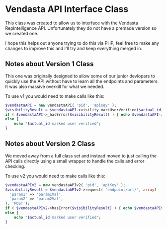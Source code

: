 Vendasta API Interface Class
=============

This class was created to allow us to interface with the Vendasta RepIntelligence API. Unfortunately they do not have a premade version so we created one.

I hope this helps out anyone trying to do this via PHP, feel free to make any changes to improve this and I'll try and keep everything merged in.

Notes about Version 1 Class
---
This one was originally designed to allow some of our junior devlopers to quickly use the API without have to learn all the endpoints and parameters. It was also massive overkill for what we needed.

To use v1 you would need to make calls like this:

```php
$vendastaAPI = new vendastaAPI( 'pid', 'apiKey' );
$visibilityResult = $vendastaAPI->visility_markUserVerified($actual_id);
if ( $vendastaAPI->_hasError($visibilityResult) ) { echo $vendastaAPI->_lookupError($visibilityResult); }
else { 
	echo "$actual_id marked user verified";
}
```

Notes about Version 2 Class
---
We moved away from a full class set and instead moved to just calling the API calls directly using a small wrapper to handle the calls and error checking.

To use v2 you would need to make calls like this:

```php
$vendastaAPIv2 = new vendastaAPIv2( 'pid', 'apiKey' );
$visibilityResult = $vendastaAPIv2->request( 'endpoint/url/', array(
  'param1' => 'param1Val',
  'param2' => 'param2Val',
), 'POST');
if ( $vendastaAPIv2->hasError($visibilityResult) ) { echo $vendastaAPIv2->lookupError($visibilityResult); }
else { 
	echo "$actual_id marked user verified";
}
```
